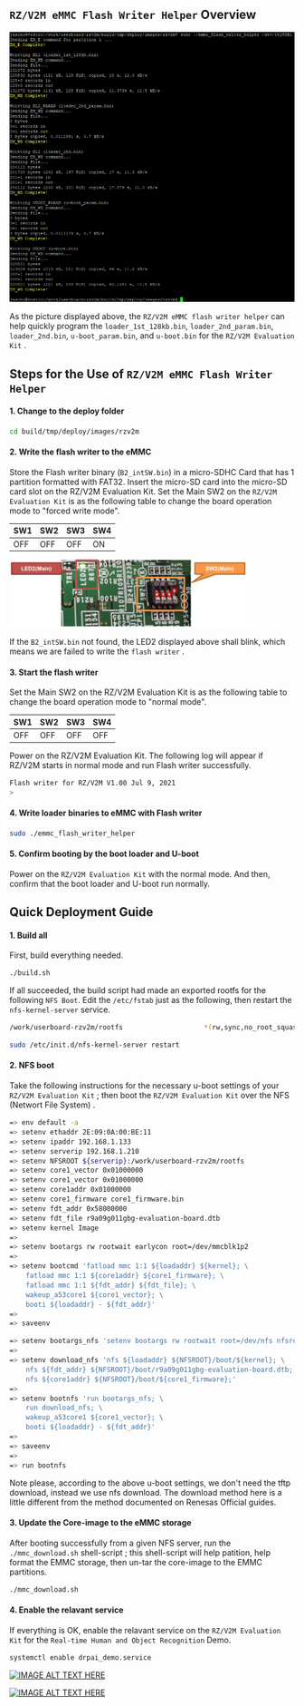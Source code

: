 ## `RZ/V2M eMMC Flash Writer Helper` Overview

<img src="/assets/emmc_flash_writer_helper.png" />

As the picture displayed above, the `RZ/V2M eMMC flash writer helper` can help quickly program the `loader_1st_128kb.bin`, `loader_2nd_param.bin`, `loader_2nd.bin`, `u-boot_param.bin`, and `u-boot.bin` for the `RZ/V2M Evaluation Kit` . 

## Steps for the Use of `RZ/V2M eMMC Flash Writer Helper`

#### 1. Change to the deploy folder
```bash
cd build/tmp/deploy/images/rzv2m
```

#### 2. Write the flash writer to the eMMC
Store the Flash writer binary (`B2_intSW.bin`) in a micro-SDHC Card that has 1 partition formatted with FAT32.
Insert the micro-SD card into the micro-SD card slot on the RZ/V2M Evaluation Kit.
Set the Main SW2 on the `RZ/V2M Evaluation Kit` is as the following table to change the board operation mode to "forced write mode".

|  SW1  |  SW2  |  SW3  |  SW4  |
| ----- | ----- | ----- | ----- |
|  OFF  |  OFF  |  OFF  |  ON   |

<img src="/assets/sw2.png" width=420 height=120 /> <P>

If the `B2_intSW.bin` not found, the LED2 displayed above shall blink, which means we are failed to write the `flash writer` . 

#### 3. Start the flash writer
Set the Main SW2 on the RZ/V2M Evaluation Kit is as the following table to change the board operation mode to "normal mode".

|  SW1  |  SW2  |  SW3  |  SW4  |
| ----- | ----- | ----- | ----- |
|  OFF  |  OFF  |  OFF  |  OFF  |

Power on the RZ/V2M Evaluation Kit. The following log will appear if RZ/V2M starts in normal mode and run Flash writer successfully.

```bash
Flash writer for RZ/V2M V1.00 Jul 9, 2021
>
```

#### 4. Write loader binaries to eMMC with Flash writer

```bash
sudo ./emmc_flash_writer_helper
```

#### 5. Confirm booting by the boot loader and U-boot
Power on the `RZ/V2M Evaluation Kit` with the normal mode. And then, confirm that the boot loader and U-boot run normally. 


## Quick Deployment Guide

#### 1. Build all
First, build everything needed. 

```bash
./build.sh
```
If all succeeded, the build script had made an exported rootfs for the following `NFS Boot`. Edit the `/etc/fstab` just as the following, then restart the `nfs-kernel-server` service. 

```bash
/work/userboard-rzv2m/rootfs                    *(rw,sync,no_root_squash,no_subtree_check)
```
```bash
sudo /etc/init.d/nfs-kernel-server restart
```

#### 2. NFS boot

Take the following instructions for the necessary u-boot settings of your `RZ/V2M Evaluation Kit` ; then boot the `RZ/V2M Evaluation Kit` over the NFS (Networt File System) .  

```bash
=> env default -a
=> setenv ethaddr 2E:09:0A:00:BE:11
=> setenv ipaddr 192.168.1.133
=> setenv serverip 192.168.1.210
=> setenv NFSROOT ${serverip}:/work/userboard-rzv2m/rootfs
=> setenv core1_vector 0x01000000
=> setenv core1_vector 0x01000000
=> setenv core1addr 0x01000000
=> setenv core1_firmware core1_firmware.bin
=> setenv fdt_addr 0x58000000
=> setenv fdt_file r9a09g011gbg-evaluation-board.dtb
=> setenv kernel Image
=> 
=> setenv bootargs rw rootwait earlycon root=/dev/mmcblk1p2
=> 
=> setenv bootcmd 'fatload mmc 1:1 ${loadaddr} ${kernel}; \
	fatload mmc 1:1 ${core1addr} ${core1_firmware}; \
	fatload mmc 1:1 ${fdt_addr} ${fdt_file}; \
	wakeup_a53core1 ${core1_vector}; \
	booti ${loadaddr} - ${fdt_addr}'
=> 
=> saveenv
```
```bash
=> setenv bootargs_nfs 'setenv bootargs rw rootwait root=/dev/nfs nfsroot=${NFSROOT},nfsvers=3 ip=dhcp'
=> 
=> setenv download_nfs 'nfs ${loadaddr} ${NFSROOT}/boot/${kernel}; \
	nfs ${fdt_addr} ${NFSROOT}/boot/r9a09g011gbg-evaluation-board.dtb; \
	nfs ${core1addr} ${NFSROOT}/boot/${core1_firmware};'
=> 
=> setenv bootnfs 'run bootargs_nfs; \
	run download_nfs; \
	wakeup_a53core1 ${core1_vector}; \
	booti ${loadaddr} - ${fdt_addr}'
=> 
=> saveenv
=> 
=> run bootnfs
```

Note please, according to the above u-boot settings, we don't need the tftp download, instead we use nfs download. The download method here is a little different from the method documented on Renesas Official guides. 


#### 3. Update the Core-image to the eMMC storage

After booting successfully from a given NFS server, run the `./mmc_download.sh` shell-script ; this shell-script will help patition, help format the EMMC storage, then un-tar the core-image to the EMMC partitions. 

```bash
./mmc_download.sh
```

#### 4. Enable the relavant service

If everything is OK, enable the relavant service on the `RZ/V2M Evaluation Kit` for the `Real-time Human and Object Recognition` Demo.   

```bash
systemctl enable drpai_demo.service
```

[![IMAGE ALT TEXT HERE](https://img.youtube.com/vi/_iFeg2z4lCw/0.jpg)](https://youtu.be/_iFeg2z4lCw)

<P>

[![IMAGE ALT TEXT HERE](https://img.youtube.com/vi/TzaTyqkk9OA/0.jpg)](https://youtu.be/TzaTyqkk9OA)


